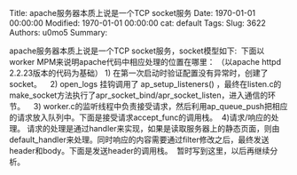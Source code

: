 Title: apache服务器本质上说是一个TCP socket服务
Date: 1970-01-01 00:00:00
Modified: 1970-01-01 00:00:00
cat: default
Tags: 
Slug: 3622
Authors: u0mo5 
Summary: 

apache服务器本质上说是一个TCP socket服务，socket模型如下:  下面以worker MPM来说明apache代码中相应处理的位置在哪里： （以apache httpd 2.2.23版本的代码为基础） 1) 在第一次启动时验证配置没有异常时，创建了socket。    2) open_logs 挂钩调用了 ap_setup_listeners() ，最终在listen.c的make_socket方法执行了apr_socket_bind/apr_socket_listen，进入通信的环节。    3) worker.c的监听线程中负责接受请求，然后利用ap_queue_push把相应的请求放入队列中。下面是接受请求accept_func的调用栈。  4)请求/响应的处理。 请求的处理是通过handler来实现，如果是读取服务器上的静态页面，则由default_handler来处理。同时响应的内容需要通过filter修改之后，最终发送header和body。下面是发送header的调用栈。  暂时写到这里，以后再继续分析。
